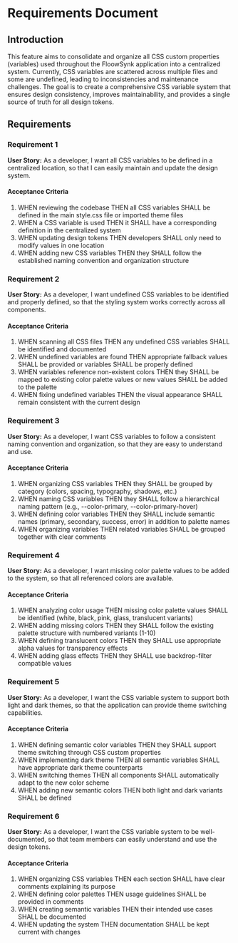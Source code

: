 # Requirements Document

## Introduction

This feature aims to consolidate and organize all CSS custom properties (variables) used throughout the FloowSynk application into a centralized system. Currently, CSS variables are scattered across multiple files and some are undefined, leading to inconsistencies and maintenance challenges. The goal is to create a comprehensive CSS variable system that ensures design consistency, improves maintainability, and provides a single source of truth for all design tokens.

## Requirements

### Requirement 1

**User Story:** As a developer, I want all CSS variables to be defined in a centralized location, so that I can easily maintain and update the design system.

#### Acceptance Criteria

1. WHEN reviewing the codebase THEN all CSS variables SHALL be defined in the main style.css file or imported theme files
2. WHEN a CSS variable is used THEN it SHALL have a corresponding definition in the centralized system
3. WHEN updating design tokens THEN developers SHALL only need to modify values in one location
4. WHEN adding new CSS variables THEN they SHALL follow the established naming convention and organization structure

### Requirement 2

**User Story:** As a developer, I want undefined CSS variables to be identified and properly defined, so that the styling system works correctly across all components.

#### Acceptance Criteria

1. WHEN scanning all CSS files THEN any undefined CSS variables SHALL be identified and documented
2. WHEN undefined variables are found THEN appropriate fallback values SHALL be provided or variables SHALL be properly defined
3. WHEN variables reference non-existent colors THEN they SHALL be mapped to existing color palette values or new values SHALL be added to the palette
4. WHEN fixing undefined variables THEN the visual appearance SHALL remain consistent with the current design

### Requirement 3

**User Story:** As a developer, I want CSS variables to follow a consistent naming convention and organization, so that they are easy to understand and use.

#### Acceptance Criteria

1. WHEN organizing CSS variables THEN they SHALL be grouped by category (colors, spacing, typography, shadows, etc.)
2. WHEN naming CSS variables THEN they SHALL follow a hierarchical naming pattern (e.g., --color-primary, --color-primary-hover)
3. WHEN defining color variables THEN they SHALL include semantic names (primary, secondary, success, error) in addition to palette names
4. WHEN organizing variables THEN related variables SHALL be grouped together with clear comments

### Requirement 4

**User Story:** As a developer, I want missing color palette values to be added to the system, so that all referenced colors are available.

#### Acceptance Criteria

1. WHEN analyzing color usage THEN missing color palette values SHALL be identified (white, black, pink, glass, translucent variants)
2. WHEN adding missing colors THEN they SHALL follow the existing palette structure with numbered variants (1-10)
3. WHEN defining translucent colors THEN they SHALL use appropriate alpha values for transparency effects
4. WHEN adding glass effects THEN they SHALL use backdrop-filter compatible values

### Requirement 5

**User Story:** As a developer, I want the CSS variable system to support both light and dark themes, so that the application can provide theme switching capabilities.

#### Acceptance Criteria

1. WHEN defining semantic color variables THEN they SHALL support theme switching through CSS custom properties
2. WHEN implementing dark theme THEN all semantic variables SHALL have appropriate dark theme counterparts
3. WHEN switching themes THEN all components SHALL automatically adapt to the new color scheme
4. WHEN adding new semantic colors THEN both light and dark variants SHALL be defined

### Requirement 6

**User Story:** As a developer, I want the CSS variable system to be well-documented, so that team members can easily understand and use the design tokens.

#### Acceptance Criteria

1. WHEN organizing CSS variables THEN each section SHALL have clear comments explaining its purpose
2. WHEN defining color palettes THEN usage guidelines SHALL be provided in comments
3. WHEN creating semantic variables THEN their intended use cases SHALL be documented
4. WHEN updating the system THEN documentation SHALL be kept current with changes